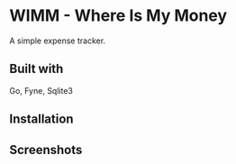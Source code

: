 # WIMM - Where Is My Money
A simple expense tracker.

## Built with
Go, Fyne, Sqlite3

## Installation

## Screenshots
![]()
